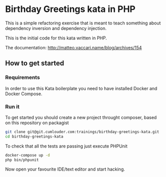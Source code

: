 # Birthday Greetings kata in PHP

This is a simple refactoring exercise that is meant to teach something about dependency inversion and dependency injection.

This is the initial code for this kata written in PHP.

The documentation: http://matteo.vaccari.name/blog/archives/154

## How to get started

### Requirements

In order to use this Kata boilerplate you need to have installed Docker and Docker Compose.

### Run it

To get started you should create a new project throught composer, based on this repository on packagist

```bash
git clone git@git.cumlouder.com:trainings/birthday-greetings-kata.git
cd birthday-greetings-kata
```

To check that all the tests are passing just execute PHPUnit

```bash
docker-compose up -d
php bin/phpunit
```

Now open your favourite IDE/text editor and start hacking.
